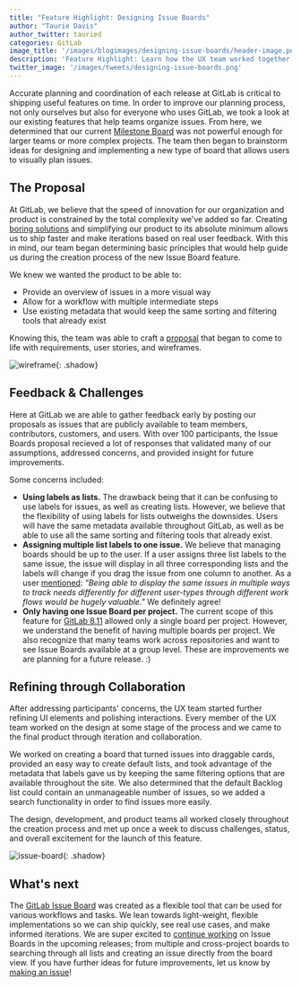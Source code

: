 ```yaml
---
title: "Feature Highlight: Designing Issue Boards"
author: "Taurie Davis"
author_twitter: tauried
categories: GitLab
image_title: '/images/blogimages/designing-issue-boards/header-image.png'
description: 'Feature Highlight: Learn how the UX team worked together on the creation of Issue Boards.'
twitter_image: '/images/tweets/designing-issue-boards.png'
---
```


Accurate planning and coordination of each release at GitLab is critical to shipping useful features on time. In order to improve our planning process, not only ourselves but also for everyone who uses GitLab, we took a look at our existing features that help teams organize issues. From here, we determined that our current [Milestone Board](/2016/08/05/feature-highlight-set-dates-for-issues/#milestones) was not powerful enough for larger teams or more complex projects. The team then began to brainstorm ideas for designing and implementing a new type of board that allows users to visually plan issues.

<!--more-->

## The Proposal

At GitLab, we believe that the speed of innovation for our organization and product is constrained by the total complexity we've added so far. Creating [boring solutions](/handbook/#boring-solutions) and simplifying our product to its absolute minimum allows us to ship faster and make iterations based on real user feedback. With this in mind, our team began determining basic principles that would help guide us during the creation process of the new Issue Board feature.

We knew we wanted the product to be able to:

- Provide an overview of issues in a more visual way
- Allow for a workflow with multiple intermediate steps
- Use existing metadata that would keep the same sorting and filtering tools that already exist

    
Knowing this, the team was able to craft a [proposal](https://gitlab.com/gitlab-org/gitlab-ce/issues/17907) that began to come to life with requirements, user stories, and wireframes.

![wireframe](/images/blogimages/designing-issue-boards/wireframe.png){: .shadow}

## Feedback & Challenges

Here at GitLab we are able to gather feedback early by posting our proposals as issues that are publicly available to team members, contributors, customers, and users. With over 100 participants, the Issue Boards proposal recieved a lot of responses that validated many of our assumptions, addressed concerns, and provided insight for future improvements.

Some concerns included:

- **Using labels as lists.** The drawback being that it can be confusing to use labels for issues, as well as creating lists. However, we believe that the flexibility of using labels for lists outweighs the downsides. Users will have the same metadata available throughout GitLab, as well as be able to use all the same sorting and filtering tools that already exist.
- **Assigning multiple list labels to one issue.** We believe that managing boards should be up to the user. If a user assigns three list labels to the same issue, the issue will display in all three corresponding lists and the labels will change if you drag the issue from one column to another. As a user [mentioned](https://gitlab.com/gitlab-org/gitlab-ce/issues/17907#note_12602314): *"Being able to display the same issues in multiple ways to track needs differently for different user-types through different work flows would be hugely valuable."*  We definitely agree!
- **Only having one Issue Board per project.** The current scope of this feature for [GitLab 8.11](/2016/08/22/gitlab-8-11-released/) allowed only a single board per project. However, we understand the benefit of having multiple boards per project. We also recognize that many teams work across repositories and want to see Issue Boards available at a group level. These are improvements we are planning for a future release. :)

## Refining through Collaboration

After addressing participants' concerns, the UX team started further refining UI elements and polishing interactions. Every member of the UX team worked on the design at some stage of the process and we came to the final product through iteration and collaboration.

We worked on creating a board that turned issues into draggable cards, provided an easy way to create default lists, and took advantage of the metadata that labels gave us by keeping the same filtering options that are available throughout the site. We also determined that the default Backlog list could contain an unmanageable number of issues, so we added a search functionality in order to find issues more easily.

The design, development, and product teams all worked closely throughout the creation process and met up once a week to discuss challenges, status, and overall excitement for the launch of this feature. 

![issue-board](/images/blogimages/designing-issue-boards/issue-board.gif){: .shadow}

## What's next

The [GitLab Issue Board](/solutions/issueboard) was created as a flexible tool that can be used for various workflows and tasks. We lean towards light-weight, flexible implementations so we can ship quickly, see real use cases, and make informed iterations. We are super excited to [continue working](https://gitlab.com/gitlab-org/gitlab-ce/issues/21365) on Issue Boards in the upcoming releases; from multiple and cross-project boards to searching through all lists and creating an issue directly from the board view. If you have further ideas for future improvements, let us know by [making an issue](https://gitlab.com/gitlab-org/gitlab-ce/issues/new?issue)!



